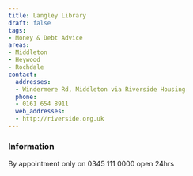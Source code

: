 ```yaml
---
title: Langley Library
draft: false
tags:
- Money & Debt Advice
areas:
- Middleton
- Heywood
- Rochdale
contact:
  addresses:
  - Windermere Rd, Middleton via Riverside Housing
  phone:
  - 0161 654 8911
  web_addresses:
  - http://riverside.org.uk
---
```

### Information
By appointment only on 0345 111 0000 open 24hrs

